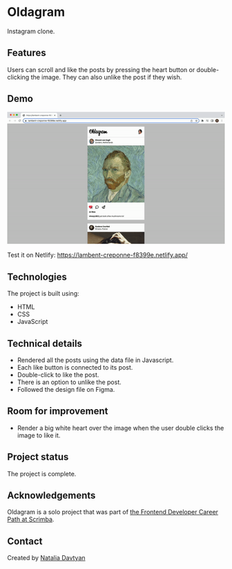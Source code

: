# Oldagram

Instagram clone.

## Features
Users can scroll and like the posts by pressing the heart button or double-clicking the image. They can also unlike the post if they wish.

## Demo
![The demonstration](./oldagram.gif)

Test it on Netlify: https://lambent-creponne-f8399e.netlify.app/

## Technologies
The project is built using:
* HTML
* CSS
* JavaScript

## Technical details
* Rendered all the posts using the data file in Javascript.
* Each like button is connected to its post.
* Double-click to like the post.
* There is an option to unlike the post.
* Followed the design file on Figma.

## Room for improvement
* Render a big white heart over the image when the user double clicks the image to like it.

## Project status
The project is complete.

## Acknowledgements
Oldagram is a solo project that was part of [the Frontend Developer Career Path at Scrimba](https://scrimba.com/learn/frontend).

## Contact
Created by [Natalia Davtyan](https://github.com/nataliadavtyan)
